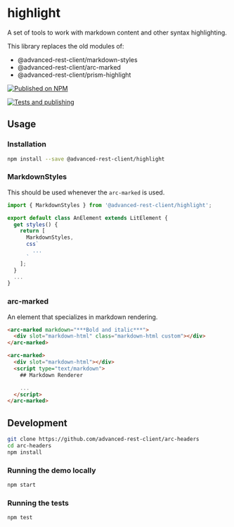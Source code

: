# highlight

A set of tools to work with markdown content and other syntax highlighting.

This library replaces the old modules of:

- @advanced-rest-client/markdown-styles
- @advanced-rest-client/arc-marked
- @advanced-rest-client/prism-highlight

[![Published on NPM](https://img.shields.io/npm/v/@advanced-rest-client/highlight.svg)](https://www.npmjs.com/package/@advanced-rest-client/highlight)

[![Tests and publishing](https://github.com/advanced-rest-client/highlight/actions/workflows/deployment.yml/badge.svg)](https://github.com/advanced-rest-client/highlight/actions/workflows/deployment.yml)

## Usage

### Installation

```sh
npm install --save @advanced-rest-client/highlight
```

### MarkdownStyles

This should be used whenever the `arc-marked` is used.

```javascript
import { MarkdownStyles } from '@advanced-rest-client/highlight';

export default class AnElement extends LitElement {
  get styles() {
    return [
      MarkdownStyles,
      css`
        ...
      `
    ];
  }
  ...
}
```

### arc-marked

An element that specializes in markdown rendering.

```html
<arc-marked markdown="***Bold and italic***">
  <div slot="markdown-html" class="markdown-html custom"></div>
</arc-marked>
```

```html
<arc-marked>
  <div slot="markdown-html"></div>
  <script type="text/markdown">
    ## Markdown Renderer

    ...
  </script>
</arc-marked>
```

## Development

```sh
git clone https://github.com/advanced-rest-client/arc-headers
cd arc-headers
npm install
```

### Running the demo locally

```sh
npm start
```

### Running the tests

```sh
npm test
```
